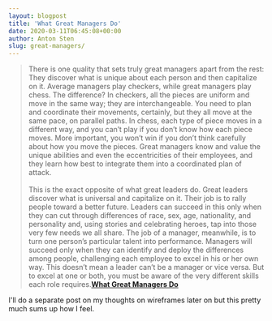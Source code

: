 ```yaml
---
layout: blogpost
title: 'What Great Managers Do'
date: 2020-03-11T06:45:08+00:00
author: Anton Sten
slug: great-managers/
---
```


>There is one quality that sets truly great managers apart from the rest: They discover what is unique about each person and then capitalize on it. Average managers play checkers, while great managers play chess. The difference? In checkers, all the pieces are uniform and move in the same way; they are interchangeable. You need to plan and coordinate their movements, certainly, but they all move at the same pace, on parallel paths. In chess, each type of piece moves in a different way, and you can’t play if you don’t know how each piece moves. More important, you won’t win if you don’t think carefully about how you move the pieces. Great managers know and value the unique abilities and even the eccentricities of their employees, and they learn how best to integrate them into a coordinated plan of attack.<br /><br />
This is the exact opposite of what great leaders do. Great leaders discover what is universal and capitalize on it. Their job is to rally people toward a better future. Leaders can succeed in this only when they can cut through differences of race, sex, age, nationality, and personality and, using stories and celebrating heroes, tap into those very few needs we all share. The job of a manager, meanwhile, is to turn one person’s particular talent into performance. Managers will succeed only when they can identify and deploy the differences among people, challenging each employee to excel in his or her own way. This doesn’t mean a leader can’t be a manager or vice versa. But to excel at one or both, you must be aware of the very different skills each role requires.**[What Great Managers Do](https://hbr.org/2005/03/what-great-managers-do)**

I'll do a separate post on my thoughts on wireframes later on but this pretty much sums up how I feel.
